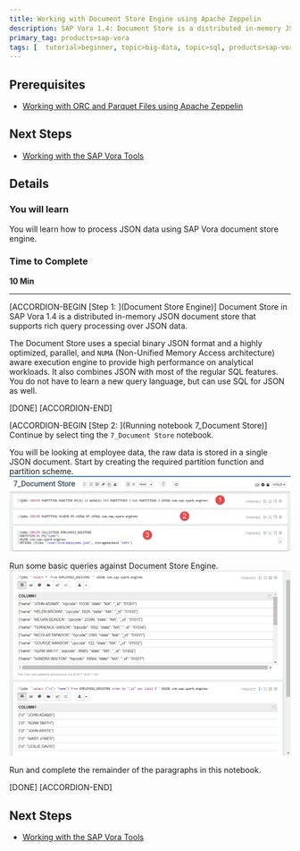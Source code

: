 ```yaml
---
title: Working with Document Store Engine using Apache Zeppelin
description: SAP Vora 1.4: Document Store is a distributed in-memory JSON document store that supports rich query processing over JSON data
primary_tag: products>sap-vora
tags: [  tutorial>beginner, topic>big-data, topic>sql, products>sap-vora ]
---
```


## Prerequisites  
 - [Working with ORC and Parquet Files using Apache Zeppelin](http://www.sap.com/developer/tutorials/vora-ova-zeppelin6.html)


## Next Steps
- [Working with the SAP Vora Tools ](http://www.sap.com/developer/tutorials/vora-ova-toolsintro.html)

## Details
### You will learn  
You will learn how to process JSON data using SAP Vora document store engine.

### Time to Complete
**10 Min**

---

[ACCORDION-BEGIN [Step 1: ](Document Store Engine)]
Document Store in SAP Vora 1.4 is a distributed in-memory JSON document store that supports rich query processing over JSON data.

The Document Store uses a special binary JSON format and a highly optimized, parallel, and `NUMA` (Non-Unified Memory Access architecture) aware execution engine to provide high performance on analytical workloads. It also combines JSON with most of the regular SQL features. You do not have to learn a new query language, but can use SQL for JSON as well.


[DONE]
[ACCORDION-END]

[ACCORDION-BEGIN [Step 2: ](Running notebook 7_Document Store)]
Continue by select ting the `7_Document Store` notebook.

You will be looking at employee data, the raw data is stored in a single JSON document. Start by creating the required partition function and partition scheme.
![Partition function and scheme](zep7_02_14.jpg)

Run some basic queries against Document Store Engine.
![Basic queries](zep7_03_14.jpg)

Run and complete the remainder of the paragraphs in this notebook.

[DONE]
[ACCORDION-END]

## Next Steps
- [Working with the SAP Vora Tools ](http://www.sap.com/developer/tutorials/vora-ova-toolsintro.html)
